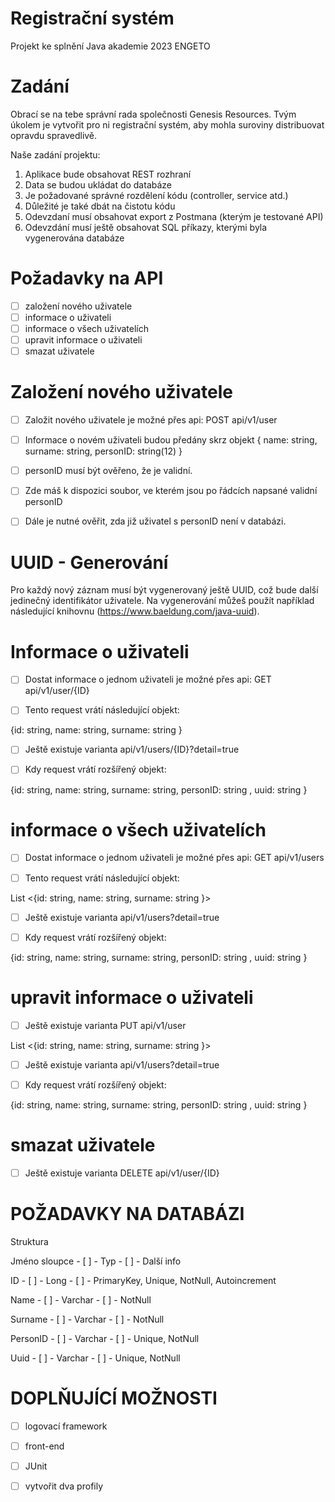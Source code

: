 # Registrační systém
Projekt ke splnění Java akademie 2023 ENGETO
# Zadání

Obrací se na tebe správní rada společnosti Genesis Resources. Tvým úkolem je vytvořit pro ni registrační systém, aby mohla suroviny distribuovat opravdu spravedlivě.

Naše zadání projektu:

1. Aplikace bude obsahovat REST rozhraní
2. Data se budou ukládat do databáze
3. Je požadované správné rozdělení kódu (controller, service atd.)
4. Důležité je také dbát na čistotu kódu
5. Odevzdaní musí obsahovat export z Postmana (kterým je testované API)
6. Odevzdání musí ještě obsahovat SQL příkazy, kterými byla vygenerována databáze
# Požadavky na API
- [ ] založení nového uživatele
- [ ] informace o uživateli
- [ ] informace o všech uživatelích
- [ ] upravit informace o uživateli
- [ ] smazat uživatele
# Založení nového uživatele
- [ ] Založit nového uživatele je možné přes api: POST api/v1/user

- [ ] Informace o novém uživateli budou předány skrz objekt
{ name: string, surname: string, personID: string(12) }

- [ ] personID musí být ověřeno, že je validní.
- [ ] Zde máš k dispozici soubor, ve kterém jsou po řádcích napsané validní personID
- [ ] Dále je nutné ověřit, zda již uživatel s personID není v databázi.
# UUID - Generování
Pro každý nový záznam musí být vygenerovaný ještě UUID, což bude další jedinečný identifikátor uživatele. Na vygenerování můžeš použít například následující knihovnu (https://www.baeldung.com/java-uuid).
# Informace o uživateli

- [ ] Dostat informace o jednom uživateli je možné přes api: GET api/v1/user/{ID}

- [ ] Tento request vrátí následující objekt:


{id: string, name: string, surname: string }


- [ ] Ještě existuje varianta api/v1/users/{ID}?detail=true
- [ ] Kdy request vrátí rozšířený objekt:


{id: string, name: string, surname: string, personID: string , uuid: string  }

# informace o všech uživatelích

- [ ] Dostat informace o jednom uživateli je možné přes api: GET api/v1/users

- [ ] Tento request vrátí následující objekt:


List <{id: string, name: string, surname: string }>


- [ ] Ještě existuje varianta api/v1/users?detail=true
- [ ] Kdy request vrátí rozšířený objekt:


{id: string, name: string, surname: string, personID: string , uuid: string  }

# upravit informace o uživateli
- [ ] Ještě existuje varianta PUT api/v1/user



List <{id: string, name: string, surname: string }>


- [ ] Ještě existuje varianta api/v1/users?detail=true
- [ ] Kdy request vrátí rozšířený objekt:



{id: string, name: string, surname: string, personID: string , uuid: string  }

# smazat uživatele
- [ ] Ještě existuje varianta DELETE api/v1/user/{ID}

# POŽADAVKY NA DATABÁZI

Struktura

Jméno sloupce	  - [ ] -      Typ	       - [ ] -          Další info

ID	            - [ ] -      Long	     - [ ] -        PrimaryKey, Unique, NotNull, Autoincrement

Name	          - [ ] -      Varchar    - [ ] -        NotNull

Surname	        - [ ] -     Varchar	  - [ ] -          NotNull

PersonID	      - [ ] -      Varchar	   - [ ] -      Unique, NotNull

Uuid	          - [ ] -      Varchar	   - [ ] -    Unique, NotNull

# DOPLŇUJÍCÍ MOŽNOSTI
- [ ] logovací framework
- [ ] front-end
- [ ] JUnit
- [ ] vytvořit dva profily






